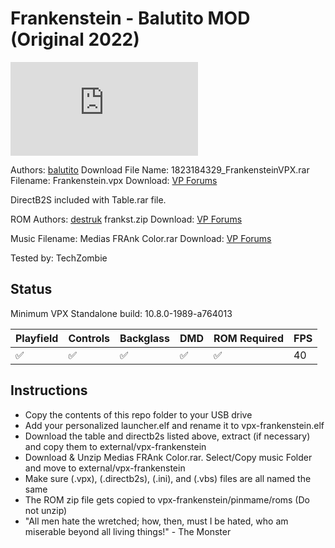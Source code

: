 # Frankenstein - Balutito MOD (Original 2022)

![Table Preview](https://www.vpforums.org/index.php?app=downloads&module=display&section=screenshot&record=74112&id=14775&full=1)

Authors: [balutito](https://vpuniverse.com/profile/36070-balutito/)
Download File Name: 1823184329_FrankensteinVPX.rar    
Filename: Frankenstein.vpx 
Download: [VP Forums](https://www.vpforums.org/index.php?app=downloads&showfile=14775)

DirectB2S included with Table.rar file. 

ROM 
Authors: [destruk](https://www.vpforums.org/index.php?showuser=5)
frankst.zip
Download: [VP Forums](https://www.vpforums.org/index.php?app=downloads&showfile=238)

Music
Filename: Medias FRAnk Color.rar 
Download: [VP Forums](https://www.vpforums.org/index.php?app=downloads&showfile=14775)

Tested by: TechZombie


## Status 

Minimum VPX Standalone build: 10.8.0-1989-a764013

| Playfield | Controls | Backglass | DMD | ROM Required | FPS | 
|-----------|----------|-----------|-----|--------------|-----|
| :white_check_mark: | :white_check_mark: | :white_check_mark: | :white_check_mark: | :white_check_mark: | 40 |

## Instructions

- Copy the contents of this repo folder to your USB drive
- Add your personalized launcher.elf and rename it to vpx-frankenstein.elf
- Download the table and directb2s listed above, extract (if necessary) and copy them to external/vpx-frankenstein
- Download & Unzip Medias FRAnk Color.rar. Select/Copy music Folder and move to external/vpx-frankenstein
- Make sure (.vpx), (.directb2s), (.ini), and (.vbs) files are all named the same
- The ROM zip file gets copied to vpx-frankenstein/pinmame/roms (Do not unzip)
- "All men hate the wretched; how, then, must I be hated, who am miserable beyond all living things!" - The Monster
